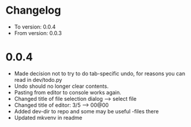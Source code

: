 # Changelog
* To version: 	0.0.4
* From version:	0.0.3

# 0.0.4
* Made decision not to try to do tab-specific undo, for reasons you can read in dev/todo.py
* Undo should no longer clear contents.
* Pasting from editor to console works again.
* Changed title of file selection dialog --> select file
* Changed title of editor: 3/5 --> 00@00
* Added dev-dir to repo and some may be useful -files there
* Updated mkvenv in readme

